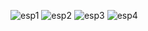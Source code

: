 ![esp1](https://github.com/orhanercan/RasberryPi-MSP430-Arduino-Esp8266/assets/57947304/96fbe759-88a8-4d43-a0fd-a833221eb638)
![esp2](https://github.com/orhanercan/RasberryPi-MSP430-Arduino-Esp8266/assets/57947304/97f1bbd3-20af-4ae1-878a-b00d4c1bceac)
![esp3](https://github.com/orhanercan/RasberryPi-MSP430-Arduino-Esp8266/assets/57947304/2f4ebef1-23d2-475c-8b58-dae905dfeda3)
![esp4](https://github.com/orhanercan/RasberryPi-MSP430-Arduino-Esp8266/assets/57947304/d6101c87-37b8-40eb-9bc0-dbbe9c4e5200)
